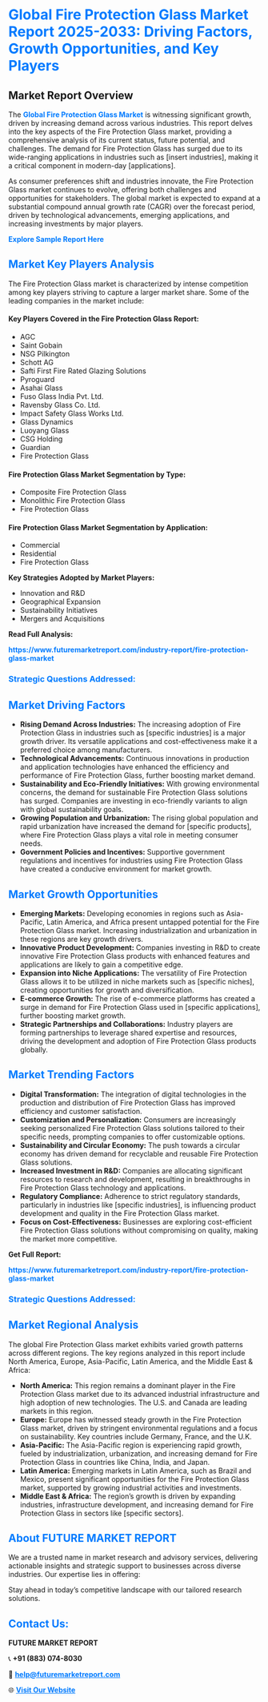 <h1 style="color: #007BFF;">Global Fire Protection Glass Market Report 2025-2033: Driving Factors, Growth Opportunities, and Key Players</h1>

<section id="overview">
<h2>Market Report Overview</h2>
<p>The <a href="https://www.futuremarketreport.com/industry-report/fire-protection-glass-market" style="color: #007BFF; text-decoration: none;"><strong>Global Fire Protection Glass Market</strong></a> is witnessing significant growth, driven by increasing demand across various industries. This report delves into the key aspects of the Fire Protection Glass market, providing a comprehensive analysis of its current status, future potential, and challenges. The demand for Fire Protection Glass has surged due to its wide-ranging applications in industries such as [insert industries], making it a critical component in modern-day [applications].</p>
<p>As consumer preferences shift and industries innovate, the Fire Protection Glass market continues to evolve, offering both challenges and opportunities for stakeholders. The global market is expected to expand at a substantial compound annual growth rate (CAGR) over the forecast period, driven by technological advancements, emerging applications, and increasing investments by major players.</p>
</section>

<section id="overview">
<p><a href="https://www.futuremarketreport.com/request-sample/reportId=106811" style="color: #007BFF; text-decoration: none;"><strong>Explore Sample Report Here</strong></a></p>
</section>

<section id="key-players">
<h2 style="color: #007BFF;">Market Key Players Analysis</h2>
<p>The Fire Protection Glass market is characterized by intense competition among key players striving to capture a larger market share. Some of the leading companies in the market include:</p>
<h4>Key Players Covered in the Fire Protection Glass Report:</h4>
<ul><li>AGC</li><li>Saint Gobain</li><li>NSG Pilkington</li><li>Schott AG</li><li>Safti First Fire Rated Glazing Solutions</li><li>Pyroguard</li><li>Asahai Glass</li><li>Fuso Glass India Pvt. Ltd.</li><li>Ravensby Glass Co. Ltd.</li><li>Impact Safety Glass Works Ltd.</li><li>Glass Dynamics</li><li>Luoyang Glass</li><li>CSG Holding</li><li>Guardian</li><li>Fire Protection Glass</li></ul>
<h4>Fire Protection Glass Market Segmentation by Type:</h4>
<ul><li>Composite Fire Protection Glass</li><li>Monolithic Fire Protection Glass</li><li>Fire Protection Glass</li></ul>

<h4>Fire Protection Glass Market Segmentation by Application:</h4>
<ul><li>Commercial</li><li>Residential</li><li>Fire Protection Glass</li></ul>
<p><strong>Key Strategies Adopted by Market Players:</strong></p>
<ul>
<li>Innovation and R&D</li>
<li>Geographical Expansion</li>
<li>Sustainability Initiatives</li>
<li>Mergers and Acquisitions</li>
</ul>
</section>

<section>
<p><strong>Read Full Analysis: </strong></p><a href="https://www.futuremarketreport.com/industry-report/fire-protection-glass-market" style="color: #007BFF; text-decoration: none;"><strong>https://www.futuremarketreport.com/industry-report/fire-protection-glass-market</strong></a>
<h3 style="color: #007BFF;">Strategic Questions Addressed:</h3>
</section>

<section id="driving-factors">
<h2 style="color: #007BFF;">Market Driving Factors</h2>
<ul>
<li><strong>Rising Demand Across Industries:</strong> The increasing adoption of Fire Protection Glass in industries such as [specific industries] is a major growth driver. Its versatile applications and cost-effectiveness make it a preferred choice among manufacturers.</li>
<li><strong>Technological Advancements:</strong> Continuous innovations in production and application technologies have enhanced the efficiency and performance of Fire Protection Glass, further boosting market demand.</li>
<li><strong>Sustainability and Eco-Friendly Initiatives:</strong> With growing environmental concerns, the demand for sustainable Fire Protection Glass solutions has surged. Companies are investing in eco-friendly variants to align with global sustainability goals.</li>
<li><strong>Growing Population and Urbanization:</strong> The rising global population and rapid urbanization have increased the demand for [specific products], where Fire Protection Glass plays a vital role in meeting consumer needs.</li>
<li><strong>Government Policies and Incentives:</strong> Supportive government regulations and incentives for industries using Fire Protection Glass have created a conducive environment for market growth.</li>
</ul>
</section>

<section id="growth-opportunities">
<h2 style="color: #007BFF;">Market Growth Opportunities</h2>
<ul>
<li><strong>Emerging Markets:</strong> Developing economies in regions such as Asia-Pacific, Latin America, and Africa present untapped potential for the Fire Protection Glass market. Increasing industrialization and urbanization in these regions are key growth drivers.</li>
<li><strong>Innovative Product Development:</strong> Companies investing in R&D to create innovative Fire Protection Glass products with enhanced features and applications are likely to gain a competitive edge.</li>
<li><strong>Expansion into Niche Applications:</strong> The versatility of Fire Protection Glass allows it to be utilized in niche markets such as [specific niches], creating opportunities for growth and diversification.</li>
<li><strong>E-commerce Growth:</strong> The rise of e-commerce platforms has created a surge in demand for Fire Protection Glass used in [specific applications], further boosting market growth.</li>
<li><strong>Strategic Partnerships and Collaborations:</strong> Industry players are forming partnerships to leverage shared expertise and resources, driving the development and adoption of Fire Protection Glass products globally.</li>
</ul>
</section>

<section id="trending-factors">
<h2 style="color: #007BFF;">Market Trending Factors</h2>
<ul>
<li><strong>Digital Transformation:</strong> The integration of digital technologies in the production and distribution of Fire Protection Glass has improved efficiency and customer satisfaction.</li>
<li><strong>Customization and Personalization:</strong> Consumers are increasingly seeking personalized Fire Protection Glass solutions tailored to their specific needs, prompting companies to offer customizable options.</li>
<li><strong>Sustainability and Circular Economy:</strong> The push towards a circular economy has driven demand for recyclable and reusable Fire Protection Glass solutions.</li>
<li><strong>Increased Investment in R&D:</strong> Companies are allocating significant resources to research and development, resulting in breakthroughs in Fire Protection Glass technology and applications.</li>
<li><strong>Regulatory Compliance:</strong> Adherence to strict regulatory standards, particularly in industries like [specific industries], is influencing product development and quality in the Fire Protection Glass market.</li>
<li><strong>Focus on Cost-Effectiveness:</strong> Businesses are exploring cost-efficient Fire Protection Glass solutions without compromising on quality, making the market more competitive.</li>
</ul>
</section>

<section>
<p><strong>Get Full Report: </strong></p><a href="https://www.futuremarketreport.com/industry-report/fire-protection-glass-market" style="color: #007BFF; text-decoration: none;"><strong>https://www.futuremarketreport.com/industry-report/fire-protection-glass-market</strong></a>
<h3 style="color: #007BFF;">Strategic Questions Addressed:</h3>
</section>


<section id="regional-analysis">
<h2 style="color: #007BFF;">Market Regional Analysis</h2>
<p>The global Fire Protection Glass market exhibits varied growth patterns across different regions. The key regions analyzed in this report include North America, Europe, Asia-Pacific, Latin America, and the Middle East & Africa:</p>
<ul>
<li><strong>North America:</strong> This region remains a dominant player in the Fire Protection Glass market due to its advanced industrial infrastructure and high adoption of new technologies. The U.S. and Canada are leading markets in this region.</li>
<li><strong>Europe:</strong> Europe has witnessed steady growth in the Fire Protection Glass market, driven by stringent environmental regulations and a focus on sustainability. Key countries include Germany, France, and the U.K.</li>
<li><strong>Asia-Pacific:</strong> The Asia-Pacific region is experiencing rapid growth, fueled by industrialization, urbanization, and increasing demand for Fire Protection Glass in countries like China, India, and Japan.</li>
<li><strong>Latin America:</strong> Emerging markets in Latin America, such as Brazil and Mexico, present significant opportunities for the Fire Protection Glass market, supported by growing industrial activities and investments.</li>
<li><strong>Middle East & Africa:</strong> The region’s growth is driven by expanding industries, infrastructure development, and increasing demand for Fire Protection Glass in sectors like [specific sectors].</li>
</ul>
</section>

<footer>
<h2 style="color: #007BFF;">About FUTURE MARKET REPORT</h2>
<p>We are a trusted name in market research and advisory services, delivering actionable insights and strategic support to businesses across diverse industries. Our expertise lies in offering:</p>

<p>Stay ahead in today’s competitive landscape with our tailored research solutions.</p>

<h2 style="color: #007BFF;">Contact Us:</h2>
<p><strong>FUTURE MARKET REPORT</strong></p>
<p>📞 <strong>+91 (883) 074-8030</strong></p>
<p>📧 <strong><a href="mailto:help@futuremarketreport.com" style="color: #007BFF;">help@futuremarketreport.com</a></strong></p>
<p>🌐 <strong><a href="https://www.futuremarketreport.com/" style="color: #007BFF;">Visit Our Website</a></strong></p>
</footer>